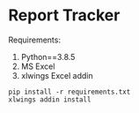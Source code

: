 # Report Tracker

Requirements: 

1. Python==3.8.5
2. MS Excel
3. xlwings Excel addin
  ```
  pip install -r requirements.txt
  xlwings addin install
  ```
